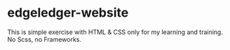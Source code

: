 # edgeledger-website
This is simple exercise with HTML &amp; CSS only for my learning and training. No Scss, no Frameworks.
